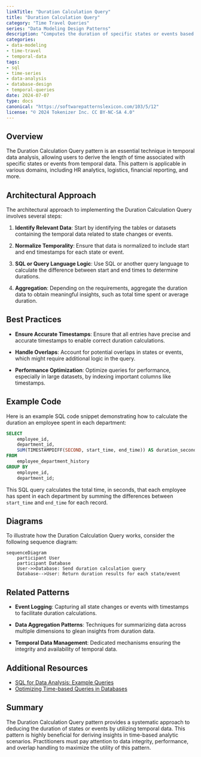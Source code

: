 ```yaml
---
linkTitle: "Duration Calculation Query"
title: "Duration Calculation Query"
category: "Time Travel Queries"
series: "Data Modeling Design Patterns"
description: "Computes the duration of specific states or events based on temporal data, such as calculating the time an employee spent in each department."
categories:
- data-modeling
- time-travel
- temporal-data
tags:
- sql
- time-series
- data-analysis
- database-design
- temporal-queries
date: 2024-07-07
type: docs
canonical: "https://softwarepatternslexicon.com/103/5/12"
license: "© 2024 Tokenizer Inc. CC BY-NC-SA 4.0"
---
```


## Overview

The Duration Calculation Query pattern is an essential technique in temporal data analysis, allowing users to derive the length of time associated with specific states or events from temporal data. This pattern is applicable in various domains, including HR analytics, logistics, financial reporting, and more.

## Architectural Approach

The architectural approach to implementing the Duration Calculation Query involves several steps:

1. **Identify Relevant Data**: Start by identifying the tables or datasets containing the temporal data related to state changes or events.

2. **Normalize Temporality**: Ensure that data is normalized to include start and end timestamps for each state or event.

3. **SQL or Query Language Logic**: Use SQL or another query language to calculate the difference between start and end times to determine durations.

4. **Aggregation**: Depending on the requirements, aggregate the duration data to obtain meaningful insights, such as total time spent or average duration.

## Best Practices

- **Ensure Accurate Timestamps**: Ensure that all entries have precise and accurate timestamps to enable correct duration calculations.
  
- **Handle Overlaps**: Account for potential overlaps in states or events, which might require additional logic in the query.

- **Performance Optimization**: Optimize queries for performance, especially in large datasets, by indexing important columns like timestamps.

## Example Code

Here is an example SQL code snippet demonstrating how to calculate the duration an employee spent in each department:

```sql
SELECT 
    employee_id,
    department_id,
    SUM(TIMESTAMPDIFF(SECOND, start_time, end_time)) AS duration_seconds
FROM 
    employee_department_history
GROUP BY 
    employee_id, 
    department_id;
```

This SQL query calculates the total time, in seconds, that each employee has spent in each department by summing the differences between `start_time` and `end_time` for each record.

## Diagrams

To illustrate how the Duration Calculation Query works, consider the following sequence diagram:

```mermaid
sequenceDiagram
    participant User
    participant Database
    User->>Database: Send duration calculation query
    Database-->User: Return duration results for each state/event
```

## Related Patterns

- **Event Logging**: Capturing all state changes or events with timestamps to facilitate duration calculations.

- **Data Aggregation Patterns**: Techniques for summarizing data across multiple dimensions to glean insights from duration data.

- **Temporal Data Management**: Dedicated mechanisms ensuring the integrity and availability of temporal data.

## Additional Resources

- [SQL for Data Analysis: Example Queries](https://www.anexamplelink.com)
- [Optimizing Time-based Queries in Databases](https://www.anotherlink.com)

## Summary

The Duration Calculation Query pattern provides a systematic approach to deducing the duration of states or events by utilizing temporal data. This pattern is highly beneficial for deriving insights in time-based analytic scenarios. Practitioners must pay attention to data integrity, performance, and overlap handling to maximize the utility of this pattern.
